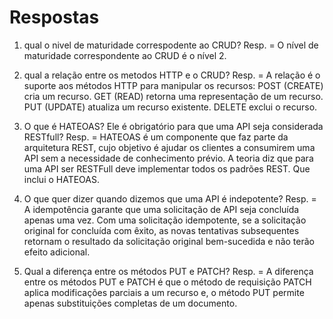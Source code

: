 # Respostas
1) qual o nivel de maturidade correspodente ao CRUD?
Resp. = O nível de maturidade correspondente ao CRUD é o nível 2.

2) qual a relação entre os metodos HTTP e o CRUD?
Resp. = A relação é o suporte aos métodos HTTP para manipular os recursos:
POST (CREATE) cria um recurso.
GET (READ) retorna uma representação de um recurso.
PUT (UPDATE) atualiza um recurso existente.
DELETE exclui o recurso.

3) O que é HATEOAS? Ele é obrigatório para que uma API seja considerada RESTfull?
Resp. = HATEOAS é um componente que faz parte da arquitetura REST, cujo objetivo é ajudar os clientes a consumirem uma API sem a necessidade de conhecimento prévio. A teoria diz que para uma API ser RESTFull deve implementar todos os padrões REST. Que inclui o HATEOAS. 

4) O que quer dizer quando dizemos que uma API é indepotente?
Resp. = A idempotência garante que uma solicitação de API seja concluída apenas uma vez. Com uma solicitação idempotente, se a solicitação original for concluída com êxito, as novas tentativas subsequentes retornam o resultado da solicitação original bem-sucedida e não terão efeito adicional.

5) Qual a diferença entre os métodos PUT e PATCH?
Resp. = A diferença entre os métodos PUT e PATCH é que o método de requisição PATCH aplica modificações parciais a um recurso e, o método PUT permite apenas substituições completas de um documento. 



